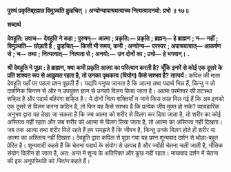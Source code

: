 **पुरुषं प्रकृतिब्र्रह्मन्न विमुञ्चति कॢहचित् ।** **अन्योन्यापाश्रयत्वाच्च नित्यत्वादनयो: प्रभो ॥ १७॥** 

**शब्दार्थ** 

**देवहूति: उवाच—** **देवहूति ने कहा** **; पुरुषम्—** **आत्मा** **; प्रकृति:—** **प्रकृति** **; ब्रह्मन्—** **हे ब्राह्मण** **; न—** **नहीं** **; विमुञ्चति—** **छोड़ती है** **; कॢहचित्—** **किसी भी समय, कभी** **; अन्योन्य—** **परस्पर** **; अपाश्रयत्वात्—** **आकर्षण से** **; च—** **तथा** **;** **नित्यत्वात्—** **नित्यता से** **; अनयो:—** **उन दोनों का** **; प्रभो—** **हे भगवान्।** **.** 

**श्री देवहूति ने पूछा : हे ब्राह्मण, क्या कभी प्रकृति आत्मा का परित्याग करती है?** **चूँकि इनमें से कोई एक दूसरे के प्रति शाश्वत रूप से आकॢषत रहता है, तो उनका** **पृथकत्व (वियोग) कैसे सश्भव है?** **तात्पर्य :** कपिल की माता देवहूति यहाँ पर पहला प्रश्न पूछती हैं। यद्यपि मनुष्य जानता है कि आत्मा तथा पदार्थ भिन्न हैं, किन्तु न तो दार्शनिक चिन्तन से और न उपयुक्त ज्ञान से उनको विलग किया जाता है। आत्मा परमेश्वर की तटस्था शकि्त है और पदार्थ बहिरंगा शकि्त है। ये दोनों नित्य शक्तियाँ न जाने किस तरह मिल गई हैं कि अब इनको एक दूसरे से विलग करना कठिन है, तो फिर यह कैसे सश्भव है कि प्रत्येक जीव मुक्त हो सके? व्यावहारिक अनुभव द्वारा यह देखा जा सकता है कि जब आत्मा को शरीर से विलग कर दिया जाता है, तो शरीर का कोई अस्तित्व नहीं रहता और जब शरीर को आत्मा से विलग लिया जाता है, तो आत्मा का अस्तित्व नहीं दिखता। जब तक आत्मा तथा शरीर मिले रहते हैं हम समझते हैं कि जीवन है, किन्तु उनके विलग होते ही शरीर या आत्मा का अस्तित्व नहीं दिखता। देवहूति द्वारा कपिल से पूछा गया यह प्रश्न शून्यवाद दर्शन से थोड़ा-बहुत प्रेरित है। शून्यवादी कहते हैं कि चेतना पदार्थ के संयोग से उत्पन्न है और ज्योंही चेतना चली जाती है, भौतिक संयोग विलीन हो जाता है, अत: अन्त में शून्य के अतिरिक्त और कुछ नहीं रहता। मायावाद दर्शन में चेतना की इस अनुपस्थिति को *निर्वाण* कहते हैं।  